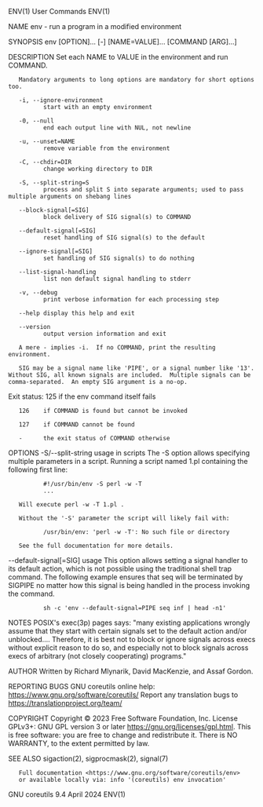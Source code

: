ENV(1)                                                                                         User Commands                                                                                         ENV(1)

NAME
       env - run a program in a modified environment

SYNOPSIS
       env [OPTION]... [-] [NAME=VALUE]... [COMMAND [ARG]...]

DESCRIPTION
       Set each NAME to VALUE in the environment and run COMMAND.

       Mandatory arguments to long options are mandatory for short options too.

       -i, --ignore-environment
              start with an empty environment

       -0, --null
              end each output line with NUL, not newline

       -u, --unset=NAME
              remove variable from the environment

       -C, --chdir=DIR
              change working directory to DIR

       -S, --split-string=S
              process and split S into separate arguments; used to pass multiple arguments on shebang lines

       --block-signal[=SIG]
              block delivery of SIG signal(s) to COMMAND

       --default-signal[=SIG]
              reset handling of SIG signal(s) to the default

       --ignore-signal[=SIG]
              set handling of SIG signal(s) to do nothing

       --list-signal-handling
              list non default signal handling to stderr

       -v, --debug
              print verbose information for each processing step

       --help display this help and exit

       --version
              output version information and exit

       A mere - implies -i.  If no COMMAND, print the resulting environment.

       SIG may be a signal name like 'PIPE', or a signal number like '13'.  Without SIG, all known signals are included.  Multiple signals can be comma-separated.  An empty SIG argument is a no-op.

   Exit status:
       125    if the env command itself fails

       126    if COMMAND is found but cannot be invoked

       127    if COMMAND cannot be found

       -      the exit status of COMMAND otherwise

OPTIONS
   -S/--split-string usage in scripts
       The -S option allows specifying multiple parameters in a script.  Running a script named 1.pl containing the following first line:

              #!/usr/bin/env -S perl -w -T
              ...

       Will execute perl -w -T 1.pl .

       Without the '-S' parameter the script will likely fail with:

              /usr/bin/env: 'perl -w -T': No such file or directory

       See the full documentation for more details.

   --default-signal[=SIG] usage
       This  option  allows  setting  a signal handler to its default action, which is not possible using the traditional shell trap command.  The following example ensures that seq will be terminated by
       SIGPIPE no matter how this signal is being handled in the process invoking the command.

              sh -c 'env --default-signal=PIPE seq inf | head -n1'

NOTES
       POSIX's exec(3p) pages says:
              "many existing applications wrongly assume that they start with certain signals set to the default action and/or unblocked.... Therefore, it is best not to block or  ignore  signals  across
              execs without explicit reason to do so, and especially not to block signals across execs of arbitrary (not closely cooperating) programs."

AUTHOR
       Written by Richard Mlynarik, David MacKenzie, and Assaf Gordon.

REPORTING BUGS
       GNU coreutils online help: <https://www.gnu.org/software/coreutils/>
       Report any translation bugs to <https://translationproject.org/team/>

COPYRIGHT
       Copyright © 2023 Free Software Foundation, Inc.  License GPLv3+: GNU GPL version 3 or later <https://gnu.org/licenses/gpl.html>.
       This is free software: you are free to change and redistribute it.  There is NO WARRANTY, to the extent permitted by law.

SEE ALSO
       sigaction(2), sigprocmask(2), signal(7)

       Full documentation <https://www.gnu.org/software/coreutils/env>
       or available locally via: info '(coreutils) env invocation'

GNU coreutils 9.4                                                                                April 2024                                                                                          ENV(1)
